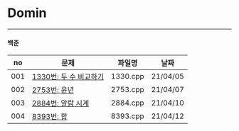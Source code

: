 # Domin
---

#### 백준

|no|문제|파일명|날짜|
|-----|------------------------------------------------------------------|----------|----------|
| 001 | [1330번: 두 수 비교하기](https://www.acmicpc.net/problem/1330)    | 1330.cpp | 21/04/05 |
| 002 | [2753번: 윤년](https://www.acmicpc.net/problem/2753)             | 2753.cpp | 21/04/07 |
| 003 | [2884번: 알람 시계](https://www.acmicpc.net/problem/2884)        | 2884.cpp | 21/04/10 |
| 004 | [8393번: 합](https://www.acmicpc.net/problem/8393)        | 8393.cpp | 21/04/12 |
